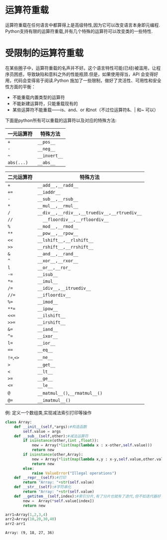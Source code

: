 
# 运算符重载

运算符重载在任何语言中都算得上是高级特性,因为它可以改变语言本身即元编程. Python支持有限的运算符重载,并有几个特殊的运算符可以改变类的一些特性.


# 受限制的运算符重载

在某些圈子中，运算符重载的名声并不好。这个语言特性可能(已经)被滥用，让程序员困惑，导致缺陷和意料之外的性能瓶颈.但是，如果使用得当，API 会变得好用，代码会变得易于阅读.Python 施加了一些限制，做好了灵活性、可用性和安全性方面的平衡：

+ 不能重载内置类型的运算符
+ 不能新建运算符，只能重载现有的
+ 某些运算符不能重载——is、and、or 和not（不过位运算符&、| 和~ 可以）

下面是python所有可以重载的运算符以及对应的特殊方法:

一元运算符|特殊方法
---|---
`+`|`__pos__`
`-`|`__neg__`
`~`|`__invert__`
`abs(...)`|`__abs__`


二元运算符|特殊方法
---|---
`+`|	`__add__,__radd__`
`+=`|	`__iaddr__`
`-`|	`__sub__,__rsub__`
`*`|	`__mul__,__rmul__`
`/`|	`__div__,__rdiv__,__truediv__,__rtruediv__`
`//`|`	__floordiv__,__rfloordiv__`
`%`|	`__mod__,__rmod__`
`**`|	`__pow__,__rpow__`
`<<`|	`__lshift__,__rlshift__`
`>>`|	`__rshift__,__rrshift__`
`&`|	`__and__,__rand__`
`^`|	`__xor__,__rxor__`
`l`|	`__or__,__ror_`
`-=`|	`__isub__`
`*=`|	`__imul__`
`/=`|`__idiv__,__itruediv__`
`//=`|	`__ifloordiv__`
`%=`	|`__imod__`
`**=`|	`__ipow__`
`<<=`|	`__ilshift__`
`>>=`	|`__irshift__`
`&=`	|`__iand__`
`^=`|	`__ixor__`
`l=`|	`__ior__`
`==`|	`__eq__`
`!=`,`<>`|	`__ne__`
`>`|	`__get__`
`<`|	`__lt__`
`>=`|	`__ge__`
`<=`|	`__le__`
`@`| `__matmul__()`,`__rmatmul__()`
`@=`|`__imatmul__()` 


例: 定义一个数组类,实现减法索引打印等操作


```python
class Array:
    def __init__(self,*args):#构造函数
        self.value = args
    def __sub__(self,other):#减法运算符
        if isinstance(other,(int ,float)):
            new = Array(*list(map(lambda x : x-other,self.value)))
            return new
        if isinstance(other,Array):
            new = Array(*list(map(lambda x,y : x-y,self.value,other.value)))
            return new
        else:
            raise ValueError("Illegal operations")
    def __repr__(self):#打印
        return "Array: "+str(self.value)
    def __str__(self):#字符串化
        return "Array: "+str(self.value)
    def __getitem__(self,index):#索引分片,有了分片也就有了迭代,但不如迭代器好
        new =  Array(*self.value[index])
        return new
```


```python
arr1=Array(1,2,3,4)
arr2=Array(10,20,30,40)
arr2-arr1
```




    Array: (9, 18, 27, 36)


